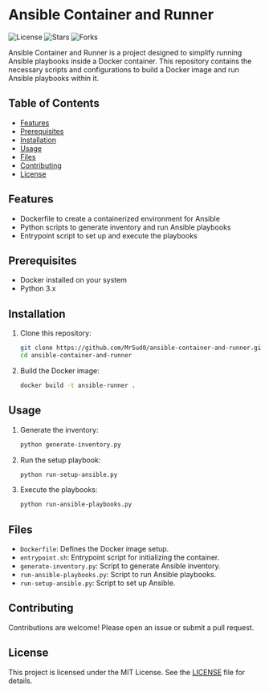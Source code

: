 # Ansible Container and Runner

![License](https://img.shields.io/github/license/MrSud0/ansible-container-and-runner)
![Stars](https://img.shields.io/github/stars/MrSud0/ansible-container-and-runner)
![Forks](https://img.shields.io/github/forks/MrSud0/ansible-container-and-runner)

Ansible Container and Runner is a project designed to simplify running Ansible playbooks inside a Docker container. This repository contains the necessary scripts and configurations to build a Docker image and run Ansible playbooks within it.

## Table of Contents
- [Features](#features)
- [Prerequisites](#prerequisites)
- [Installation](#installation)
- [Usage](#usage)
- [Files](#files)
- [Contributing](#contributing)
- [License](#license)

## Features
- Dockerfile to create a containerized environment for Ansible
- Python scripts to generate inventory and run Ansible playbooks
- Entrypoint script to set up and execute the playbooks

## Prerequisites
- Docker installed on your system
- Python 3.x

## Installation
1. Clone this repository:
    ```sh
    git clone https://github.com/MrSud0/ansible-container-and-runner.git
    cd ansible-container-and-runner
    ```
2. Build the Docker image:
    ```sh
    docker build -t ansible-runner .
    ```

## Usage
1. Generate the inventory:
    ```sh
    python generate-inventory.py
    ```
2. Run the setup playbook:
    ```sh
    python run-setup-ansible.py
    ```
3. Execute the playbooks:
    ```sh
    python run-ansible-playbooks.py
    ```

## Files
- `Dockerfile`: Defines the Docker image setup.
- `entrypoint.sh`: Entrypoint script for initializing the container.
- `generate-inventory.py`: Script to generate Ansible inventory.
- `run-ansible-playbooks.py`: Script to run Ansible playbooks.
- `run-setup-ansible.py`: Script to set up Ansible.

## Contributing
Contributions are welcome! Please open an issue or submit a pull request.

## License
This project is licensed under the MIT License. See the [LICENSE](LICENSE) file for details.
